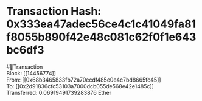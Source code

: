 
Transaction Hash: 0x333ea47adec56ce4c1c41049fa81f8055b890f42e48c081c62f0f1e643bc6df3
====================================================================================
  
#💸Transaction  
Block: [[14456774]]  
From: [[0x68b3465833fb72a70ecdf485e0e4c7bd8665fc45]]  
To: [[0x2d91836cfc53103a7000dcb055de568e42e1485c]]  
Transferred: 0.06919491739283876 Ether